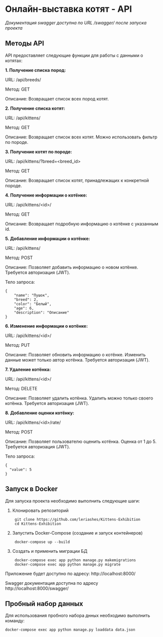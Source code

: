 # Онлайн-выставка котят - API

_Документация swagger доступна по URL /swagger/ после запуска проекта_

## Методы API

API предоставляет следующие функции для работы с данными о котятах:

**1. Получение списка пород:**

URL: /api/breeds/

Метод: GET

Описание: Возвращает список всех пород котят.


**2. Получение списка котят:**

URL: /api/kittens/

Метод: GET

Описание: Возвращает список всех котят. Можно использовать фильтр по породе.


**3. Получение котят по породе:**

URL: /api/kittens/?breed=<breed_id>

Метод: GET

Описание: Возвращает список котят, принадлежащих к конкретной породе.


**4. Получение информации о котёнке:**

URL: /api/kittens/\<id>/

Метод: GET

Описание: Возвращает подробную информацию о котёнке с указанным id.


**5. Добавление информации о котёнке:**

URL: /api/kittens/

Метод: POST

Описание: Позволяет добавить информацию о новом котёнке. Требуется авторизация (JWT).

Тело запроса:
	
	{
		"name": "Пушок",
		"breed": 2,
		"color": "Белый",
		"age": 6,
		"description": "Описание"
	}

  
**6. Изменение информации о котёнке:**

URL: /api/kittens/\<id>/

Метод: PUT

Описание: Позволяет обновить информацию о котёнке. Изменить данные может только автор котёнка. Требуется авторизация (JWT).


**7. Удаление котёнка:**

URL: /api/kittens/\<id>/

Метод: DELETE

Описание: Позволяет удалить котёнка. Удалить можно только своего котёнка. Требуется авторизация (JWT).


**8. Добавление оценки котёнку:**

URL: /api/kittens/\<id>/rate/

Метод: POST

Описание: Позволяет пользователю оценить котёнка. Оценка от 1 до 5. Требуется авторизация (JWT).

Тело запроса:
	
	{
	  "value": 5
	}

## Запуск в Docker

Для запуска проекта необходимо выполнить следующие шаги:

1. Клонировать репозиторий
		
		git clone https://github.com/leriashes/Kittens-Exhibition
		cd Kittens-Exhibition

2. Запустить Docker-Compose (создание и запуск контейнеров)
		
		docker-compose up --build

3. Создать и применить миграции БД
		
		docker-compose exec app python manage.py makemigrations
		docker-compose exec app python manage.py migrate

Приложение будет доступно по адресу: http://localhost:8000/

Swagger документация доступна по адресу http://localhost:8000/swagger/

## Пробный набор данных

Для использования пробного набора днных необходимо выполнить команду:

	docker-compose exec app python manage.py loaddata data.json
